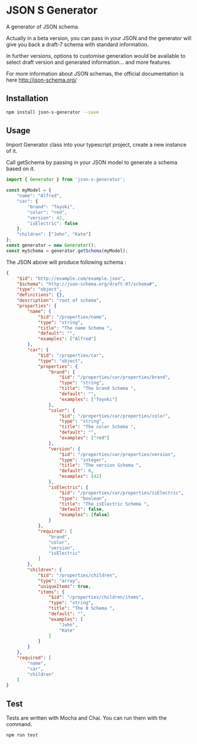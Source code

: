# JSON S Generator

A generator of JSON schema.

Actually in a beta version, you can pass in your JSON and the generator will give you 
back a draft-7 schema with standard information.

In further versions, options to customise generation would be available to select
draft version and generated information... and more features.

For more information about JSON schemas, the official documentation is here <http://json-schema.org/> 

## Installation
```sh
npm install json-s-generator --save
```

## Usage
Import Generator class into your typescript project, create a new instance of it.

Call getSchema by passing in your JSON model to generate a schema based on it.
```typescript
import { Generator } from 'json-s-generator';

const myModel = {
    "name": "Alfred",
    "car": {
        "brand": "Toyoki",
        "color": "red",
        "version": 42,
        "isElectric": false
    },
    "children": ["John", "Kate"]
};
const generator = new Generator();
const mySchema = generator.getSchema(myModel);
```

The JSON above will produce following schema :
```json
{
	"$id": "http://example.com/example.json",
	"$schema": "http://json-schema.org/draft-07/schema#",
	"type": "object",
	"definitions": {},
	"description": "root of schema",
	"properties": {
		"name": {
			"$id": "/properties/name",
			"type": "string",
			"title": "The name Schema ",
			"default": "",
			"examples": ["Alfred"]
		},
		"car": {
			"$id": "/properties/car",
			"type": "object",
			"properties": {
				"brand": {
					"$id": "/properties/car/properties/brand",
					"type": "string",
					"title": "The brand Schema ",
					"default": "",
					"examples": ["Toyoki"]
				},
				"color": {
					"$id": "/properties/car/properties/color",
					"type": "string",
					"title": "The color Schema ",
					"default": "",
					"examples": ["red"]
				},
				"version": {
					"$id": "/properties/car/properties/version",
					"type": "integer",
					"title": "The version Schema ",
					"default": 0,
					"examples": [42]
				},
				"isElectric": {
					"$id": "/properties/car/properties/isElectric",
					"type": "boolean",
					"title": "The isElectric Schema ",
					"default": false,
					"examples": [false]
				}
			},
			"required": [
			    "brand",
			    "color",
			    "version",
			    "isElectric"
			]
		},
		"children": {
			"$id": "/properties/children",
			"type": "array",
			"uniqueItems": true,
			"items": {
				"$id": "/properties/children/items",
				"type": "string",
				"title": "The 0 Schema ",
				"default": "",
				"examples": [
				    "John",
				    "Kate"
				]
			}
		}
	},
	"required": [
        "name",
        "car",
        "children"
    ]
}
```

## Test
Tests are written with Mocha and Chai. You can run them with the command.
```sh
npm run test
```

